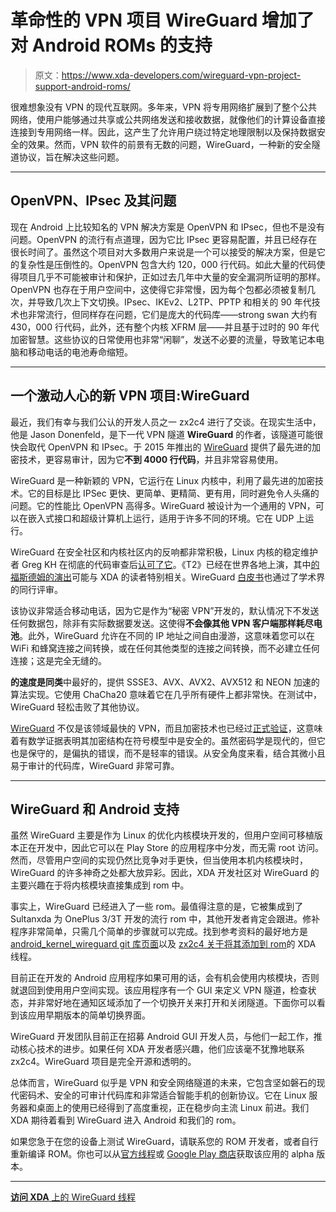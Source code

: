# 革命性的 VPN 项目 WireGuard 增加了对 Android ROMs 的支持

> 原文：<https://www.xda-developers.com/wireguard-vpn-project-support-android-roms/>

很难想象没有 VPN 的现代互联网。多年来，VPN 将专用网络扩展到了整个公共网络，使用户能够通过共享或公共网络发送和接收数据，就像他们的计算设备直接连接到专用网络一样。因此，这产生了允许用户绕过特定地理限制以及保持数据安全的效果。然而，VPN 软件的前景有无数的问题，WireGuard，一种新的安全隧道协议，旨在解决这些问题。

* * *

## OpenVPN、IPsec 及其问题

现在 Android 上比较知名的 VPN 解决方案是 OpenVPN 和 IPsec，但也不是没有问题。OpenVPN 的流行有点道理，因为它比 IPsec 更容易配置，并且已经存在很长时间了。虽然这个项目对大多数用户来说是一个可以接受的解决方案，但是它的复杂性是压倒性的。OpenVPN 包含大约 120，000 行代码。如此大量的代码使得项目几乎不可能被审计和保护，正如过去几年中大量的安全漏洞所证明的那样。OpenVPN 也存在于用户空间中，这使得它非常慢，因为每个包都必须被复制几次，并导致几次上下文切换。IPsec、IKEv2、L2TP、PPTP 和相关的 90 年代技术也非常流行，但同样存在问题，它们是庞大的代码库——strong swan 大约有 430，000 行代码，此外，还有整个内核 XFRM 层——并且基于过时的 90 年代加密智慧。这些协议的日常使用也非常“闲聊”，发送不必要的流量，导致笔记本电脑和移动电话的电池寿命缩短。

* * *

## 一个激动人心的新 VPN 项目:WireGuard

最近，我们有幸与我们公认的开发人员之一 zx2c4 进行了交谈。在现实生活中，他是 Jason Donenfeld，是下一代 VPN 隧道 **WireGuard** 的作者，该隧道可能很快会取代 OpenVPN 和 IPsec。于 2015 年推出的 [WireGuard](https://www.wireguard.com/) 提供了最先进的加密技术，更容易审计，因为它**不到 4000 行代码**，并且非常容易使用。

WireGuard 是一种新颖的 VPN，它运行在 Linux 内核中，利用了最先进的加密技术。它的目标是比 IPSec 更快、更简单、更精简、更有用，同时避免令人头痛的问题。它的性能比 OpenVPN 高得多。WireGuard 被设计为一个通用的 VPN，可以在嵌入式接口和超级计算机上运行，适用于许多不同的环境。它在 UDP 上运行。

WireGuard 在安全社区和内核社区内的反响都非常积极，Linux 内核的稳定维护者 Greg KH 在彻底的代码审查后[认可了它](http://plus.google.com/+gregkroahhartman/posts/jD6N4BzToa3)。《T2》已经在世界各地上演，其中[的福斯德姆的演出](http://video.fosdem.org/2017/Janson/wireguard.mp4)可能与 XDA 的读者特别相关。WireGuard [白皮书](https://www.wireguard.com/papers/wireguard.pdf)也通过了学术界的同行评审。

该协议非常适合移动电话，因为它是作为“秘密 VPN”开发的，默认情况下不发送任何数据包，除非有实际数据要发送。这使得**不会像其他 VPN 客户端那样耗尽电池**。此外，WireGuard 允许在不同的 IP 地址之间自由漫游，这意味着您可以在 WiFi 和蜂窝连接之间转换，或在任何其他类型的连接之间转换，而不必建立任何连接；这是完全无缝的。

**的速度是同类**中最好的，提供 SSSE3、AVX、AVX2、AVX512 和 NEON 加速的算法实现。它使用 ChaCha20 意味着它在几乎所有硬件上都非常快。在测试中，WireGuard 轻松击败了其他协议。

[WireGuard](https://www.wireguard.com/) 不仅是该领域最快的 VPN，而且加密技术也已经过[正式验证](https://www.wireguard.com/formal-verification/)，这意味着有数学证据表明其加密结构在符号模型中是安全的。虽然密码学是现代的，但它也是保守的，是偏执的错误，而不是轻率的错误。从安全角度来看，结合其微小且易于审计的代码库，WireGuard 非常可靠。

* * *

## WireGuard 和 Android 支持

虽然 WireGuard 主要是作为 Linux 的优化内核模块开发的，但用户空间可移植版本正在开发中，因此它可以在 Play Store 的应用程序中分发，而无需 root 访问。然而，尽管用户空间的实现仍然比竞争对手更快，但当使用本机内核模块时，WireGuard 的许多神奇之处都大放异彩。因此，XDA 开发社区对 WireGuard 的主要兴趣在于将内核模块直接集成到 rom 中。

事实上，WireGuard 已经进入了一些 rom。最值得注意的是，它被集成到了 Sultanxda 为 OnePlus 3/3T 开发的流行 rom 中，其他开发者肯定会跟进。修补程序非常简单，只需几个简单的步骤就可以完成。找到参考资料的最好地方是 [android_kernel_wireguard git 库页面](https://git.zx2c4.com/android_kernel_wireguard/about/)以及 [zx2c4 关于将其添加到 rom](https://forum.xda-developers.com/android/development/wireguard-rom-integration-t3711635)的 XDA 线程。

目前正在开发的 Android 应用程序如果可用的话，会有机会使用内核模块，否则就退回到使用用户空间实现。该应用程序有一个 GUI 来定义 VPN 隧道，检查状态，并非常好地在通知区域添加了一个切换开关来打开和关闭隧道。下面你可以看到该应用早期版本的简单切换界面。

WireGuard 开发团队目前正在招募 Android GUI 开发人员，与他们一起工作，推动核心技术的进步。如果任何 XDA 开发者感兴趣，他们应该毫不犹豫地联系 zx2c4。WireGuard 项目是完全开源和透明的。

总体而言，WireGuard 似乎是 VPN 和安全网络隧道的未来，它包含坚如磐石的现代密码术、安全的可审计代码库和非常适合智能手机的创新协议。它在 Linux 服务器和桌面上的使用已经得到了高度重视，正在稳步向主流 Linux 前进。我们 XDA 期待着看到 WireGuard 进入 Android 和我们的 rom。

如果您急于在您的设备上测试 WireGuard，请联系您的 ROM 开发者，或者自行重新编译 ROM。你也可以从[官方线程](https://forum.xda-developers.com/android/development/wireguard-rom-integration-t3711635)或 [Google Play 商店](https://play.google.com/apps/testing/com.wireguard.android)获取该应用的 alpha 版本。

* * *

[**访问 XDA** 上的 WireGuard 线程](https://forum.xda-developers.com/android/development/wireguard-rom-integration-t3711635)